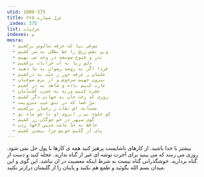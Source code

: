 ```yaml
---
utid: 1000-375
title: غزل شماره ۳۷۵
_index: 375
list: غزلیات
indexes: م
mesra:
  - صوفی بیا که خرقه سالوس برکشیم
  - وین نقش زرق را خط بطلان به سر کشیم
  - نذر و فتوح صومعه در وجه می نهیم
  - دلق ریا به آب خرابات برکشیم
  - فردا اگر نه روضه رضوان به ما دهند
  - غلمان ز غرفه حور ز جنّت به درکشیم
  - بیرون جهیم سرخوش و از بزم صوفیان
  - غارت کنیم باده و شاهد به در کشیم
  - عشرت کنیم ورنه به حسرت کَشَندُمان
  - روزی که رخت جان به جهانی دگر کشیم
  - سِرِّ قضا که در تتق غیب منزویست
  - مستانه اش نقاب ز رخسار برکشیم
  - کو جلوه یی ز ابروی او تا چو ماه نو
  - گوی سپهر در خَمِ چوگان زر کشیم
  - حافظ نه حدّ ماست چنین لافها زدن
  - پای از گلیم خویش چرا بیشتر کشیم
---
```

بیشتر با خدا باشید. از کارهای ناشایست پرهیز کنید همه ی کارها با پول حل نمی شود. روزی می رسد که می بینید برای آخرت توشه ای غیر از گناه ندارید. عجله کنید و دست از گناه بردارید. خوشگذرانی گناه نیست به شرط اینکه معصیت در ان نباشد. این گوی و این میدان بسم الله بگوئید و طمع هم نکنید و پایتان را از گلیمتان درازتر نکنید.
